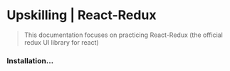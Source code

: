 # Upskilling | React-Redux
> This documentation focuses on practicing React-Redux (the official redux UI library for react)

### Installation...
